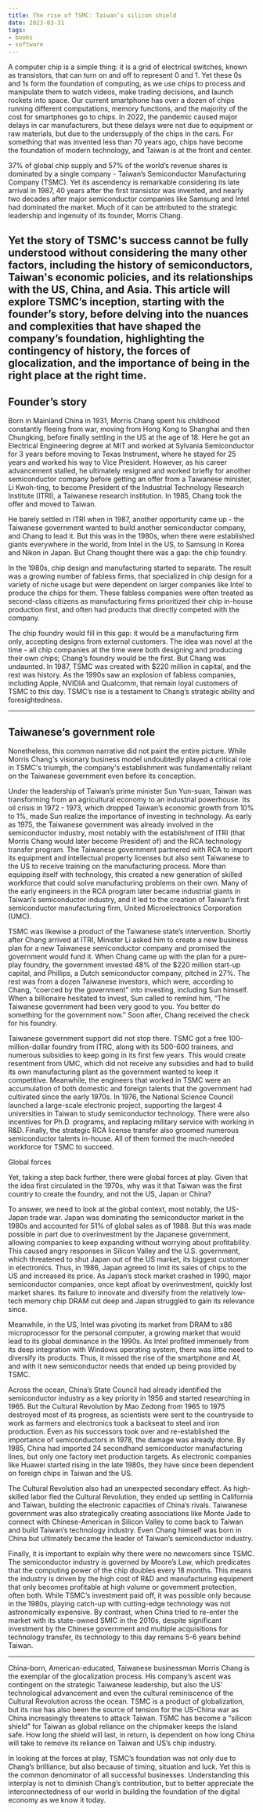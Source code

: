 ```yaml
---
title: The rise of TSMC: Taiwan’s silicon shield
date: 2023-03-31
tags:
- books
- software
---
```



A computer chip is a simple thing: it is a grid of electrical switches, known as transistors, that can turn on and off to represent 0 and 1. Yet these 0s and 1s form the foundation of computing, as we use chips to process and manipulate them to watch videos, make trading decisions, and launch rockets into space. Our current smartphone has over a dozen of chips running different computations, memory functions, and the majority of the cost for smartphones go to chips. In 2022, the pandemic caused major delays in car manufacturers, but these delays were not due to equipment or raw materials, but due to the undersupply of the chips in the cars.  For something that was invented less than 70 years ago, chips have become the foundation of modern technology, and Taiwan is at the front and center.

37% of global chip supply and 57% of the world’s revenue shares is dominated by a single company -  Taiwan’s Semiconductor Manufacturing Company (TSMC). Yet its ascendency is remarkable considering its late arrival in 1987, 40 years after the first transistor was invented, and nearly two decades after major semiconductor companies like Samsung and Intel had dominated the market. Much of it can be attributed to the strategic leadership and ingenuity of its founder, Morris Chang.

Yet the story of TSMC's success cannot be fully understood without considering the many other factors, including the history of semiconductors, Taiwan's economic policies, and its relationships with the US, China, and Asia. This article will explore TSMC’s inception, starting with the founder’s story, before delving into the nuances and complexities that have shaped the company’s foundation, highlighting the contingency of history, the forces of glocalization, and the importance of being in the right place at the right time.
---

## Founder’s story

Born in Mainland China in 1931, Morris Chang spent his childhood constantly fleeing from war, moving from Hong Kong to Shanghai and then Chungking, before finally settling in the US at the age of 18. Here he got an Electrical Engineering degree at MIT and worked at Sylvania Semiconductor for 3 years before moving to Texas Instrument, where he stayed for 25 years and worked his way to Vice President. However, as his career advancement stalled, he ultimately resigned and worked briefly for another semiconductor company before getting an offer from a Taiwanese minister,  Li Kwoh-ting, to become President of the Industrial Technology Research Institute (ITRI), a Taiwanese research institution. In 1985, Chang took the offer and moved to Taiwan. 

He barely settled in ITRI when in 1987, another opportunity came up - the Taiwanese government wanted to build another semiconductor company, and Chang to lead it. But this was in the 1980s, when there were established giants everywhere in the world, from Intel in the US, to Samsung in Korea and Nikon in Japan. But Chang thought there was a gap: the chip foundry. 

In the 1980s, chip design and manufacturing started to separate. The result was a growing number of fabless firms, that specialized in chip design for a variety of niche usage but were dependent on larger companies like Intel to produce the chips for them. These fabless companies were often treated as second-class citizens as manufacturing firms prioritized their chip in-house production first, and often had products that directly competed with the company. 

The chip foundry would fill in this gap: it would be a manufacturing firm only, accepting designs from external customers. The idea was novel at the time - all chip companies at the time were both designing and producing their own chips; Chang’s foundry would be the first. But Chang was undaunted. In 1987, TSMC was created with $220 million in capital, and the rest was history. As the 1990s saw an explosion of fabless companies, including Apple, NVIDIA and Qualcomm, that remain loyal customers of TSMC to this day. TSMC’s rise is a testament to Chang’s strategic ability and foresightedness.

---
## Taiwanese’s government role

Nonetheless, this common narrative did not paint the entire picture. While Morris Chang's visionary business model undoubtedly played a critical role in TSMC's triumph, the company's establishment was fundamentally reliant on the Taiwanese government even before its conception. 

Under the leadership of Taiwan’s prime minister Sun Yun-suan, Taiwan was transforming from an agricultural economy to an industrial powerhouse. Its oil crisis in 1972 - 1973, which dropped Taiwan’s economic growth from 10% to 1%, made Sun realize the importance of investing in technology. As early as 1975, the Taiwanese government was already involved in the semiconductor industry, most notably with the establishment of ITRI (that Morris Chang would later become President of) and the RCA technology transfer program. The Taiwanese government partnered with RCA to import its equipment and intellectual property licenses but also sent Taiwanese to the US to receive training on the manufacturing process. More than equipping itself with technology, this created a new generation of skilled workforce that could solve manufacturing problems on their own. Many of the early engineers in the RCA program later became industrial giants in Taiwan’s semiconductor industry, and it led to the creation of Taiwan’s first semiconductor manufacturing firm, United Microelectronics Corporation (UMC).

TSMC was likewise a product of the Taiwanese state’s intervention. Shortly after Chang arrived at ITRI, Minister Li asked him to create a new business plan for a new Taiwanese semiconductor company and promised the government would fund it. When Chang came up with the plan for a pure-play foundry, the government invested 48% of the $220 million start-up capital, and Phillips, a Dutch semiconductor company, pitched in 27%. The rest was from a dozen Taiwanese investors, which were, according to Chang, “coerced by the government” into investing, including Sun himself. When a billionaire hesitated to invest, Sun called to remind him, “The Taiwanese government had been very good to you. You better do something for the government now.” Soon after, Chang received the check for his foundry.

Taiwanese government support did not stop there. TSMC got a free 100-million-dollar foundry from ITRC, along with its 500-600 trainees, and numerous subsidies to keep going in its first few years. This would create resentment from UMC, which did not receive any subsidies and had to build its own manufacturing plant as the government wanted to keep it competitive. Meanwhile, the engineers that worked in TSMC were an accumulation of both domestic and foreign talents that the government had cultivated since the early 1970s. In 1976, the National Science Council launched a large-scale electronic project, supporting the largest 4 universities in Taiwan to study semiconductor technology. There were also incentives for Ph.D. programs, and replacing military service with working in R&D. Finally, the strategic RCA license transfer also groomed numerous semiconductor talents in-house. All of them formed the much-needed workforce for TSMC to succeed.

Global forces 

Yet, taking a step back further, there were global forces at play. Given that the idea first circulated in the 1970s, why was it that Taiwan was the first country to create the foundry, and not the US, Japan or China? 

To answer, we need to look at the global context, most notably, the US-Japan trade war. Japan was dominating the semiconductor market in the 1980s and accounted for 51% of global sales as of 1988. But this was made possible in part due to overinvestment by the Japanese government, allowing companies to keep expanding without worrying about profitability. This caused angry responses in Silicon Valley and the U.S. government, which threatened to shut Japan out of the US market, its biggest customer in electronics. Thus, in 1986, Japan agreed to limit its sales of chips to the US and increased its price. As Japan’s stock market crashed in 1990, major semiconductor companies, once kept afloat by overinvestment, quickly lost market shares. Its failure to innovate and diversify from the relatively low-tech memory chip DRAM cut deep and Japan struggled to gain its relevance since.

Meanwhile, in the US, Intel was pivoting its market from DRAM to x86 microprocessor for the personal computer, a growing market that would lead to its global dominance in the 1990s. As Intel profited immensely from its deep integration with Windows operating system, there was little need to diversify its products. Thus, it missed the rise of the smartphone and AI, and with it new semiconductor needs that ended up being provided by TSMC.

Across the ocean, China’s State Council had already identified the semiconductor industry as a key priority in 1956 and started researching in 1965. But the Cultural Revolution by Mao Zedong from 1965 to 1975 destroyed most of its progress, as scientists were sent to the countryside to work as farmers and electronics took a backseat to steel and iron production. Even as his successors took over and re-established the importance of semiconductors in 1978, the damage was already done. By 1985, China had imported 24 secondhand semiconductor manufacturing lines, but only one factory met production targets. As electronic companies like Huawei started rising in the late 1980s, they have since been dependent on foreign chips in Taiwan and the US. 

The Cultural Revolution also had an unexpected secondary effect. As high-skilled labor fled the Cultural Revolution, they ended up settling in California and Taiwan, building the electronic capacities of China’s rivals. Taiwanese government was also strategically creating associations like Monte Jade to connect with Chinese-American in Silicon Valley to come back to Taiwan and build Taiwan’s technology industry. Even Chang himself was born in China but ultimately became the leader of Taiwan’s semiconductor industry. 

Finally, it is important to explain why there were no newcomers since TSMC. The semiconductor industry is governed by Moore’s Law, which predicates that the computing power of the chip doubles every 18 months. This means the industry is driven by the high cost of R&D and manufacturing equipment that only becomes profitable at high volume or government protection, often both. While TSMC’s investment paid off, it was possible only because in the 1980s, playing catch-up with cutting-edge technology was not astronomically expensive. By contrast, when China tried to re-enter the market with its state-owned SMIC in the 2010s, despite significant investment by the Chinese government and multiple acquisitions for technology transfer, its technology to this day remains 5-6 years behind Taiwan. 

---

China-born, American-educated, Taiwanese businessman Morris Chang is the exemplar of the glocalization process. His company’s ascent was contingent on the strategic Taiwanese leadership, but also the US’ technological advancement and even the cultural reminiscence of the Cultural Revolution across the ocean. TSMC is a product of globalization, but its rise has also been the source of tension for the US-China war as China increasingly threatens to attack Taiwan. TSMC has become a “silicon shield” for Taiwan as global reliance on the chipmaker keeps the island safe. How long the shield will last, in return, is dependent on how long China will take to remove its reliance on Taiwan and US’s chip industry.

In looking at the forces at play, TSMC’s foundation was not only due to Chang’s brilliance, but also because of timing, situation and luck. Yet this is the common denominator of all successful businesses. Understanding this interplay is not to diminish Chang’s contribution, but to better appreciate the interconnectedness of our world in building the foundation of the digital economy as we know it today. 

